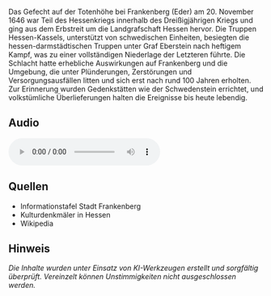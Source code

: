 Das Gefecht auf der Totenhöhe bei Frankenberg (Eder) am 20. November 1646 war Teil des Hessenkriegs innerhalb des Dreißigjährigen Kriegs und ging aus dem Erbstreit um die Landgrafschaft Hessen hervor. Die Truppen Hessen-Kassels, unterstützt von schwedischen Einheiten, besiegten die hessen-darmstädtischen Truppen unter Graf Eberstein nach heftigem Kampf, was zu einer vollständigen Niederlage der Letzteren führte. Die Schlacht hatte erhebliche Auswirkungen auf Frankenberg und die Umgebung, die unter Plünderungen, Zerstörungen und Versorgungsausfällen litten und sich erst nach rund 100 Jahren erholten. Zur Erinnerung wurden Gedenkstätten wie der Schwedenstein errichtet, und volkstümliche Überlieferungen halten die Ereignisse bis heute lebendig.

## Audio

<audio controls class="full-width-audio">
  <source src="locales/frankenberg/de/p44.mp3" type="audio/mpeg">
  Dein Browser unterstützt kein Audioelement.
</audio>

## Quellen

- Informationstafel Stadt Frankenberg
- Kulturdenkmäler in Hessen
- Wikipedia

## Hinweis

_Die Inhalte wurden unter Einsatz von KI-Werkzeugen erstellt und sorgfältig überprüft. Vereinzelt können Unstimmigkeiten nicht ausgeschlossen werden._